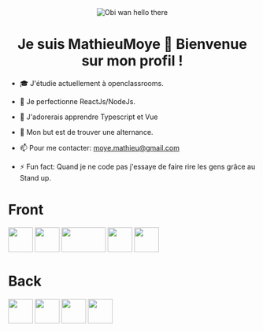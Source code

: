 <div align="center">
  <img src='https://i.pinimg.com/originals/01/ec/5c/01ec5c37f26599b290176e884962c7d1.gif' alt='Obi wan hello there' />

<h1>Je suis MathieuMoye 👋 Bienvenue sur mon profil !</h1>
</div>



<div>

  
- 🎓 J'étudie actuellement à openclassrooms.
  
- 🌱 Je perfectionne ReactJs/NodeJs.
  
- 💪 J'adorerais apprendre Typescript et Vue
  
- 🎯 Mon but est de trouver une alternance.
  
- 📫 Pour me contacter: moye.mathieu@gmail.com
  
- ⚡ Fun fact: Quand je ne code pas j'essaye de faire rire les gens grâce au Stand up.
</div>

<h1>Front</h1>

<img src="https://user-images.githubusercontent.com/115977341/213268740-f35ac3ec-1b9c-4453-b9db-9afb5fa217e2.png" width="50px" height="50px"> <img src="https://cdn-icons-png.flaticon.com/512/1126/1126012.png" width="50px" height="50px"> <img src="https://creazilla-store.fra1.digitaloceanspaces.com/icons/3254272/react-router-icon-md.png" width="90px" height="50px"> <img src="https://creazilla-store.fra1.digitaloceanspaces.com/icons/3254287/redux-icon-md.png" width="50px" height="50px"> <img src="https://user-images.githubusercontent.com/115977341/215279608-a7cf27aa-53d7-4159-8198-c592cf006e9a.png" width="50px" height="50px"> 

<h1>Back</h1>

 <img src="https://user-images.githubusercontent.com/115977341/213268794-13c5eba2-47b4-4e6b-bd35-e680dc25d850.png" width="50px" height="50px"> <img src="https://user-images.githubusercontent.com/115977341/213268782-c620c3a9-f321-4e08-90bd-d545336be168.png" width="50px" height="50px">  <img src="https://user-images.githubusercontent.com/115977341/213268807-b2716f0c-9999-4c56-ba22-5ea47c66f013.png" width="50px" height="50px"> <img src="https://camo.githubusercontent.com/e3da04972404cf681ab3f9512f69c72d1c20b4cabbc4b9e181c8d6f1718bf13f/68747470733a2f2f73657175656c697a652e6f72672f696d672f6c6f676f2e737667" width="50px" height="50px">

	
